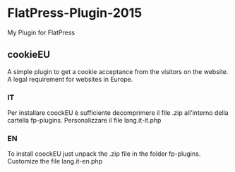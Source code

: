 # FlatPress-Plugin-2015
My Plugin for FlatPress

## cookieEU

A simple plugin to get a cookie acceptance from the visitors on the website. A legal requirement for websites in Europe.

### IT
Per installare coockEU è sufficiente decomprimere il file .zip all’interno della cartella fp-plugins.
Personalizzare il file lang.it-it.php

### EN
To install coockEU just unpack the .zip file in the folder fp-plugins.
Customize the file lang.it-en.php
